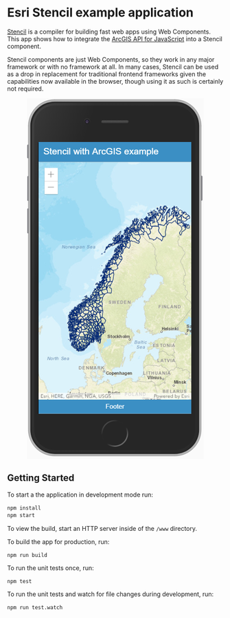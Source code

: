 # Esri Stencil example application

[Stencil](https://stenciljs.com/) is a compiler for building fast web apps using Web Components. This app shows how to integrate the [ArcGIS API for JavaScript](https://developers.arcgis.com/javascript/) into a Stencil component.

Stencil components are just Web Components, so they work in any major framework or with no framework at all. In many cases, Stencil can be used as a drop in replacement for traditional frontend frameworks given the capabilities now available in the browser, though using it as such is certainly not required.

<p align="center">
<img alt="Image of application" src="example-image.png"/>
</p>

## Getting Started

To start a the application in development mode run:

```bash
npm install
npm start
```

To view the build, start an HTTP server inside of the `/www` directory.


To build the app for production, run:

```bash
npm run build
```

To run the unit tests once, run:

```
npm test
```

To run the unit tests and watch for file changes during development, run:

```
npm run test.watch
```

